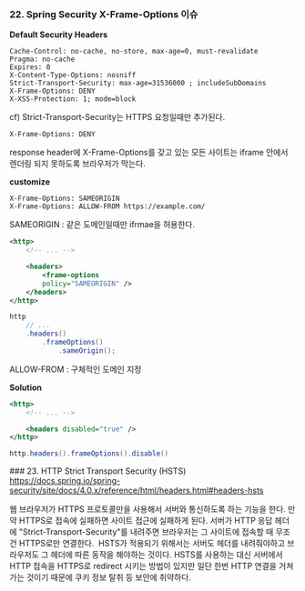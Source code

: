 ### 22. Spring Security X-Frame-Options 이슈

**Default Security Headers**
```
Cache-Control: no-cache, no-store, max-age=0, must-revalidate
Pragma: no-cache
Expires: 0
X-Content-Type-Options: nosniff
Strict-Transport-Security: max-age=31536000 ; includeSubDomains
X-Frame-Options: DENY
X-XSS-Protection: 1; mode=block
```
cf) Strict-Transport-Security는 HTTPS 요청일때만 추가된다. 

```
X-Frame-Options: DENY
```
response header에 X-Frame-Options를 갖고 있는 모든 사이트는  iframe 안에서 렌더링 되지 못하도록 브라우저가 막는다.

**customize**
```
X-Frame-Options: SAMEORIGIN
X-Frame-Options: ALLOW-FROM https://example.com/
```
SAMEORIGIN : 같은 도메인일때만 ifrmae을 허용한다.
```xml
<http>
	<!-- ... -->

	<headers>
		<frame-options
		policy="SAMEORIGIN" />
	</headers>
</http>
```

```java
http
	// ...
	.headers()
		.frameOptions()
			.sameOrigin();
```
ALLOW-FROM : 구체적인 도메인 지정

**Solution**
```xml
<http>
	<!-- ... -->

	<headers disabled="true" />
</http>

```
```java
http.headers().frameOptions().disable()
```

### 23. HTTP Strict Transport Security (HSTS)
https://docs.spring.io/spring-security/site/docs/4.0.x/reference/html/headers.html#headers-hsts

웹 브라우저가 HTTPS 프로토콜만을 사용해서 서버와 통신하도록 하는 기능을 한다. 만약 HTTPS로 접속에 실패하면 사이트 접근에 실패하게 된다. 서버가 HTTP 응답 헤더에 "Strict-Transport-Security"를 내려주면 브라우저는 그 사이트에 접속할 때 무조건 HTTPS로만 연결한다.
 HSTS가 적용되기 위해서는 서버도 헤더를 내려줘야하고 브라우저도 그 헤더에 따른 동작을 해야하는 것이다.
HSTS를 사용하는 대신 서버에서 HTTP 접속을 HTTPS로 redirect 시키는 방법이 있지만 일단 한번 HTTP 연결을 거쳐가는 것이기 때문에 쿠키 정보 탈취 등 보안에 취약하다.